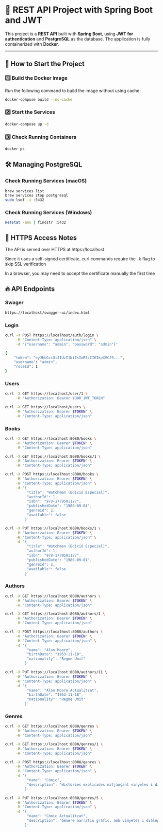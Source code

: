 # 📌 REST API Project with Spring Boot and JWT

This project is a **REST API** built with **Spring Boot**, using **JWT for authentication** and **PostgreSQL** as the database. The application is fully containerized with **Docker**.

---

## 🚀 **How to Start the Project**
### **1️⃣ Build the Docker Image**
Run the following command to build the image without using cache:
```sh
docker-compose build --no-cache
```

### **2️⃣ Start the Services**
```sh
docker-compose up -d
```

### **3️⃣ Check Running Containers**
```sh
docker ps
```

## 🛠 Managing PostgreSQL
### Check Running Services (macOS)
```sh
brew services list
brew services stop postgresql
sudo lsof -i :5432
```

### Check Running Services (Windows)
```sh
netstat -ano | findstr :5432
```

## 🔐 HTTPS Access Notes
The API is served over HTTPS at https://localhost

Since it uses a self-signed certificate, curl commands require the -k flag to skip SSL verification

In a browser, you may need to accept the certificate manually the first time

## 🔥 API Endpoints

### Swager
```sh
https://localhost/swagger-ui/index.html
```

### Login
```sh
curl -X POST https://localhost/auth/login \
     -H "Content-Type: application/json" \
     -d '{"username": "admin", "password": "admin"}'
```

```sh
{
    "token": "eyJhbGciOiJIUzI1NiIsInR5cCI6IkpXVCJ9...",
    "username": "admin",
    "roleId": 1
}
```


### Users
```sh
curl -X GET https://localhost/user/1 \
     -H "Authorization: Bearer YOUR_JWT_TOKEN"
```

```sh
curl -X GET https://localhost/users \
     -H "Authorization: Bearer $TOKEN" \
     -H "Content-Type: application/json"
```


### Books
```sh
curl -X GET https://localhost:8080/books \
     -H "Authorization: Bearer $TOKEN" \
     -H "Content-Type: application/json"
```

```sh
curl -X GET https://localhost:8080/books/1 \
     -H "Authorization: Bearer $TOKEN" \
     -H "Content-Type: application/json"
```

```sh
curl -X POST https://localhost:8080/books \
     -H "Authorization: Bearer $TOKEN" \
     -H "Content-Type: application/json" \
     -d '{
          "title": "Watchmen (Edició Especial)",
          "authorId": 1,
          "isbn": "978-1779501127",
          "publishedDate": "1986-09-01",
          "genreId": 2,
          "available": false
         }'
```

```sh
curl -X PUT https://localhost:8080/books/1 \
     -H "Authorization: Bearer $TOKEN" \
     -H "Content-Type: application/json" \
     -d '{
          "title": "Watchmen (Edició Especial)",
          "authorId": 1,
          "isbn": "978-1779501127",
          "publishedDate": "1986-09-01",
          "genreId": 2,
          "available": false
         }'
```


### Authors
```sh
curl -X GET https://localhost:8080/authors \
     -H "Authorization: Bearer $TOKEN" \
     -H "Content-Type: application/json"
```

```sh
curl -X GET https://localhost:8080/authors/1 \
     -H "Authorization: Bearer $TOKEN" \
     -H "Content-Type: application/json"
```

```sh
curl -X POST https://localhost:8080/authors \
     -H "Authorization: Bearer $TOKEN" \
     -H "Content-Type: application/json" \
     -d '{
          "name": "Alan Moore",
          "birthDate": "1953-11-18",
          "nationality": "Regne Unit"
         }'
```

```sh
curl -X PUT https://localhost:8080/authors/11 \
     -H "Authorization: Bearer $TOKEN" \
     -H "Content-Type: application/json" \
     -d '{
          "name": "Alan Moore Actualitzat",
          "birthDate": "1953-11-18",
          "nationality": "Regne Unit"
         }'
```

### Genres
```sh
curl -X GET https://localhost:8080/genres \
     -H "Authorization: Bearer $TOKEN" \
     -H "Content-Type: application/json"
```

```sh
curl -X GET https://localhost:8080/genres/1 \
     -H "Authorization: Bearer $TOKEN" \
     -H "Content-Type: application/json"
```

```sh
curl -X POST https://localhost:8080/genres \
     -H "Authorization: Bearer $TOKEN" \
     -H "Content-Type: application/json" \
     -d '{
          "name": "Còmic",
          "description": "Històries explicades mitjançant vinyetes i diàlegs curts."
         }'
```

```sh
curl -X PUT https://localhost:8080/genres/5 \
     -H "Authorization: Bearer $TOKEN" \
     -H "Content-Type: application/json" \
     -d '{
          "name": "Còmic Actualitzat",
          "description": "Gènere narratiu gràfic, amb vinyetes i diàlegs curts."
         }'
```